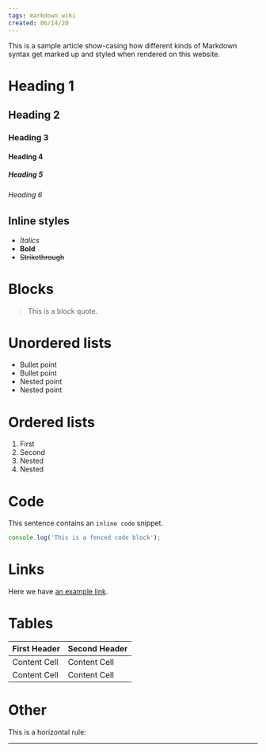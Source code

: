 ```yaml
---
tags: markdown wiki
created: 06/14/20
---
```


This is a sample article show-casing how different kinds of Markdown syntax get marked up and styled when rendered on this website.

# Heading 1
## Heading 2
### Heading 3
#### Heading 4
##### Heading 5
###### Heading 6

## Inline styles

- *Italics*
- **Bold**
- ~~Strikethrough~~

# Blocks

> This is a block quote.

# Unordered lists

-   Bullet point
-   Bullet point
  -   Nested point
  -   Nested point

# Ordered lists

1.  First
2.  Second
  1.  Nested
  2.  Nested

# Code

This sentence contains an `inline code` snippet.

```javascript
console.log('This is a fenced code block');
`````

# Links

Here we have [an example link](http://example.com).

# Tables

| First Header  | Second Header |
| ------------- | ------------- |
| Content Cell  | Content Cell  |
| Content Cell  | Content Cell  |

# Other

This is a horizontal rule:

---
